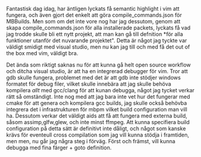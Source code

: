 Fantastisk dag idag, har äntligen lyckats få semantic highlight i vim att fungera, och även gjort det enkelt att göra compile_commands.json för MBBuilds. Men som om det inte
vore nog har jag dessutom, genom att skapa compile_commands.json för alla installerade packets, lyckats få vad jag trodde skulle bli ett nytt projekt, att man kan gå till defnition 
*för alla funktioner utanför det nuvarande projektet". Detta är något jag tyckte var väldigt smidigt med visual studio, men nu kan jag till och med få det out of the box med vim, väldigt bra.

Det ända som riktigt saknas nu för att kunna gå helt open source workflow och ditcha visual studio, är att ha en integrerad debugger för vim. Tror att gdb skulle fungera, problemet 
med det är att gdb inte stödjer windows formatet för debug filer, vilket skulle innebära att jag skulle behöva kompilera *allt* med gcc/clang för att kunan debugga, något jag tycket
verkar rätt så omständigt. Inte nog med att jag bara inte vet hur det fungerar med cmake för att genera och kompilera gcc builds, jag skulle också behövba integrera det i infrastrukturen
för mbpm vilket build configuration man vill ha. Dessutom verkar det väldigt aids att få att fungera med externa build, såsom assimp,glfw,glew, och inte minst ffmpeg. Att kunna specifiera build
configuration på detta sätt är definitivt inte dåligt, och något som kanske krävs för eventeull cross compilation som jag vill kunna stödja i framtiden, men men, nu går jag några steg
i förväg. Först och främst, vill kunna debugga med fina färger + goto definition.